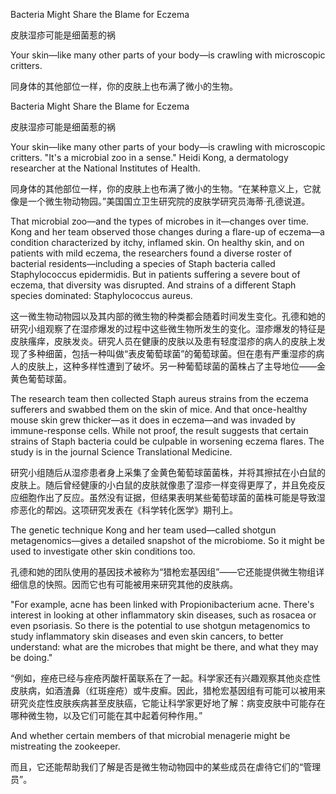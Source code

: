 Bacteria Might Share the Blame for Eczema

皮肤湿疹可能是细菌惹的祸

Your skin—like many other parts of your body—is crawling with microscopic critters.

同身体的其他部位一样，你的皮肤上也布满了微小的生物。

Bacteria Might Share the Blame for Eczema

皮肤湿疹可能是细菌惹的祸

Your skin—like many other parts of your body—is crawling with microscopic critters. "It's a microbial zoo in a sense." Heidi Kong, a dermatology researcher at the National Institutes of Health.

同身体的其他部位一样，你的皮肤上也布满了微小的生物。“在某种意义上，它就像是一个微生物动物园。”美国国立卫生研究院的皮肤学研究员海蒂·孔德说道。

That microbial zoo—and the types of microbes in it—changes over time. Kong and her team observed those changes during a flare-up of eczema—a condition characterized by itchy, inflamed skin. On healthy skin, and on patients with mild eczema, the researchers found a diverse roster of bacterial residents—including a species of Staph bacteria called Staphylococcus epidermidis. But in patients suffering a severe bout of eczema, that diversity was disrupted. And strains of a different Staph species dominated: Staphylococcus aureus.

这一微生物动物园以及其内部的微生物的种类都会随着时间发生变化。孔德和她的研究小组观察了在湿疹爆发的过程中这些微生物所发生的变化。湿疹爆发的特征是皮肤瘙痒，皮肤发炎。研究人员在健康的皮肤以及患有轻度湿疹的病人的皮肤上发现了多种细菌，包括一种叫做“表皮葡萄球菌”的葡萄球菌。但在患有严重湿疹的病人的皮肤上，这种多样性遭到了破坏。另一种葡萄球菌的菌株占了主导地位——金黄色葡萄球菌。

The research team then collected Staph aureus strains from the eczema sufferers and swabbed them on the skin of mice. And that once-healthy mouse skin grew thicker—as it does in eczema—and was invaded by immune-response cells. While not proof, the result suggests that certain strains of Staph bacteria could be culpable in worsening eczema flares. The study is in the journal Science Translational Medicine.

研究小组随后从湿疹患者身上采集了金黄色葡萄球菌菌株，并将其擦拭在小白鼠的皮肤上。随后曾经健康的小白鼠的皮肤就像患了湿疹一样变得更厚了，并且免疫反应细胞作出了反应。虽然没有证据，但结果表明某些葡萄球菌的菌株可能是导致湿疹恶化的帮凶。这项研究发表在《科学转化医学》期刊上。

The genetic technique Kong and her team used—called shotgun metagenomics—gives a detailed snapshot of the microbiome. So it might be used to investigate other skin conditions too.

孔德和她的团队使用的基因技术被称为“猎枪宏基因组”——它还能提供微生物组详细信息的快照。因而它也有可能被用来研究其他的皮肤病。

"For example, acne has been linked with Propionibacterium acne. There's interest in looking at other inflammatory skin diseases, such as rosacea or even psoriasis. So there is the potential to use shotgun metagenomics to study inflammatory skin diseases and even skin cancers, to better understand: what are the microbes that might be there, and what they may be doing."

“例如，痤疮已经与痤疮丙酸杆菌联系在了一起。科学家还有兴趣观察其他炎症性皮肤病，如酒渣鼻（红斑痤疮）或牛皮癣。因此，猎枪宏基因组有可能可以被用来研究炎症性皮肤疾病甚至皮肤癌，它能让科学家更好地了解：病变皮肤中可能存在哪种微生物，以及它们可能在其中起着何种作用。”

And whether certain members of that microbial menagerie might be mistreating the zookeeper.

而且，它还能帮助我们了解是否是微生物动物园中的某些成员在虐待它们的“管理员”。

